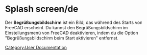 # Splash screen/de
 Der **Begrüßungsbildschirm** ist ein Bild, das während des Starts von FreeCAD erscheint. Du kannst den Begrüßungsbildschirm im Einstellungsmenü von FreeCAD deaktivieren, indem du die Option \"Begrüßungsbildschirm beim Start aktivieren\" entfernst.

[Category:User Documentation](Category:User_Documentation.md)
